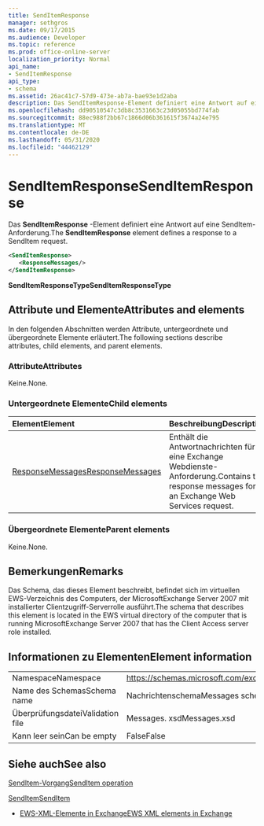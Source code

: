 ```yaml
---
title: SendItemResponse
manager: sethgros
ms.date: 09/17/2015
ms.audience: Developer
ms.topic: reference
ms.prod: office-online-server
localization_priority: Normal
api_name:
- SendItemResponse
api_type:
- schema
ms.assetid: 26ac41c7-57d9-473e-ab7a-bae93e1d2aba
description: Das SendItemResponse-Element definiert eine Antwort auf eine SendItem-Anforderung.
ms.openlocfilehash: dd90510547c3db8c3531663c23d05055bd774fab
ms.sourcegitcommit: 88ec988f2bb67c1866d06b361615f3674a24e795
ms.translationtype: MT
ms.contentlocale: de-DE
ms.lasthandoff: 05/31/2020
ms.locfileid: "44462129"
---
```

# <a name="senditemresponse"></a><span data-ttu-id="a1d75-103">SendItemResponse</span><span class="sxs-lookup"><span data-stu-id="a1d75-103">SendItemResponse</span></span>

<span data-ttu-id="a1d75-104">Das **SendItemResponse** -Element definiert eine Antwort auf eine SendItem-Anforderung.</span><span class="sxs-lookup"><span data-stu-id="a1d75-104">The **SendItemResponse** element defines a response to a SendItem request.</span></span> 
  
```xml
<SendItemResponse>
   <ResponseMessages/>
</SendItemResponse>
```

 <span data-ttu-id="a1d75-105">**SendItemResponseType**</span><span class="sxs-lookup"><span data-stu-id="a1d75-105">**SendItemResponseType**</span></span>
## <a name="attributes-and-elements"></a><span data-ttu-id="a1d75-106">Attribute und Elemente</span><span class="sxs-lookup"><span data-stu-id="a1d75-106">Attributes and elements</span></span>

<span data-ttu-id="a1d75-107">In den folgenden Abschnitten werden Attribute, untergeordnete und übergeordnete Elemente erläutert.</span><span class="sxs-lookup"><span data-stu-id="a1d75-107">The following sections describe attributes, child elements, and parent elements.</span></span>
  
### <a name="attributes"></a><span data-ttu-id="a1d75-108">Attribute</span><span class="sxs-lookup"><span data-stu-id="a1d75-108">Attributes</span></span>

<span data-ttu-id="a1d75-109">Keine.</span><span class="sxs-lookup"><span data-stu-id="a1d75-109">None.</span></span>
  
### <a name="child-elements"></a><span data-ttu-id="a1d75-110">Untergeordnete Elemente</span><span class="sxs-lookup"><span data-stu-id="a1d75-110">Child elements</span></span>

|<span data-ttu-id="a1d75-111">**Element**</span><span class="sxs-lookup"><span data-stu-id="a1d75-111">**Element**</span></span>|<span data-ttu-id="a1d75-112">**Beschreibung**</span><span class="sxs-lookup"><span data-stu-id="a1d75-112">**Description**</span></span>|
|:-----|:-----|
|[<span data-ttu-id="a1d75-113">ResponseMessages</span><span class="sxs-lookup"><span data-stu-id="a1d75-113">ResponseMessages</span></span>](responsemessages.md) <br/> |<span data-ttu-id="a1d75-114">Enthält die Antwortnachrichten für eine Exchange Webdienste-Anforderung.</span><span class="sxs-lookup"><span data-stu-id="a1d75-114">Contains the response messages for an Exchange Web Services request.</span></span>  <br/> |
   
### <a name="parent-elements"></a><span data-ttu-id="a1d75-115">Übergeordnete Elemente</span><span class="sxs-lookup"><span data-stu-id="a1d75-115">Parent elements</span></span>

<span data-ttu-id="a1d75-116">Keine.</span><span class="sxs-lookup"><span data-stu-id="a1d75-116">None.</span></span>
  
## <a name="remarks"></a><span data-ttu-id="a1d75-117">Bemerkungen</span><span class="sxs-lookup"><span data-stu-id="a1d75-117">Remarks</span></span>

<span data-ttu-id="a1d75-118">Das Schema, das dieses Element beschreibt, befindet sich im virtuellen EWS-Verzeichnis des Computers, der MicrosoftExchange Server 2007 mit installierter Clientzugriff-Serverrolle ausführt.</span><span class="sxs-lookup"><span data-stu-id="a1d75-118">The schema that describes this element is located in the EWS virtual directory of the computer that is running MicrosoftExchange Server 2007 that has the Client Access server role installed.</span></span>
  
## <a name="element-information"></a><span data-ttu-id="a1d75-119">Informationen zu Elementen</span><span class="sxs-lookup"><span data-stu-id="a1d75-119">Element information</span></span>

|||
|:-----|:-----|
|<span data-ttu-id="a1d75-120">Namespace</span><span class="sxs-lookup"><span data-stu-id="a1d75-120">Namespace</span></span>  <br/> |https://schemas.microsoft.com/exchange/services/2006/messages  <br/> |
|<span data-ttu-id="a1d75-121">Name des Schemas</span><span class="sxs-lookup"><span data-stu-id="a1d75-121">Schema name</span></span>  <br/> |<span data-ttu-id="a1d75-122">Nachrichtenschema</span><span class="sxs-lookup"><span data-stu-id="a1d75-122">Messages schema</span></span>  <br/> |
|<span data-ttu-id="a1d75-123">Überprüfungsdatei</span><span class="sxs-lookup"><span data-stu-id="a1d75-123">Validation file</span></span>  <br/> |<span data-ttu-id="a1d75-124">Messages. xsd</span><span class="sxs-lookup"><span data-stu-id="a1d75-124">Messages.xsd</span></span>  <br/> |
|<span data-ttu-id="a1d75-125">Kann leer sein</span><span class="sxs-lookup"><span data-stu-id="a1d75-125">Can be empty</span></span>  <br/> |<span data-ttu-id="a1d75-126">False</span><span class="sxs-lookup"><span data-stu-id="a1d75-126">False</span></span>  <br/> |
   
## <a name="see-also"></a><span data-ttu-id="a1d75-127">Siehe auch</span><span class="sxs-lookup"><span data-stu-id="a1d75-127">See also</span></span>



[<span data-ttu-id="a1d75-128">SendItem-Vorgang</span><span class="sxs-lookup"><span data-stu-id="a1d75-128">SendItem operation</span></span>](senditem-operation.md)
  
[<span data-ttu-id="a1d75-129">SendItem</span><span class="sxs-lookup"><span data-stu-id="a1d75-129">SendItem</span></span>](senditem.md)


- [<span data-ttu-id="a1d75-130">EWS-XML-Elemente in Exchange</span><span class="sxs-lookup"><span data-stu-id="a1d75-130">EWS XML elements in Exchange</span></span>](ews-xml-elements-in-exchange.md)

